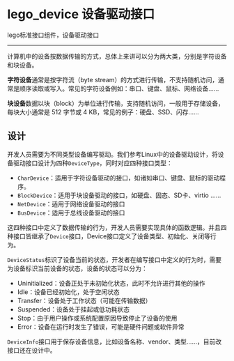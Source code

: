 # lego_device 设备驱动接口

lego标准接口组件，设备驱动接口

---

计算机中的设备按数据传输的方式，总体上来讲可以分为两大类，分别是字符设备和块设备。

**字符设备**通常是按字符流（byte stream）的方式进行传输，不支持随机访问，通常是顺序读取或写入。常见的字符设备例如：串口、键盘、鼠标、网络设备……

**块设备**数据以块（block）为单位进行传输，支持随机访问，一般用于存储设备，每块大小通常是 512 字节或 4 KB，常见的例子：硬盘、SSD、闪存……

## 设计

开发人员需要为不同类型设备编写驱动。我们参考Linux中的设备驱动设计，将设备驱动接口设计为四种`DeviceType`，同时对应四种接口类型：

- `CharDevice`：适用于字符设备驱动的接口，如诸如串口、键盘、鼠标的驱动程序。
- `BlockDevice`：适用于块设备驱动的接口，如硬盘、固态、SD卡、virtio ……
- `NetDevice`：适用于网络设备驱动的接口
- `BusDevice`：适用于总线设备驱动的接口

这四种接口中定义了数据传输的行为，开发人员需要实现具体的函数逻辑。并且四种接口皆继承了`Device`接口，Device接口定义了设备类型、初始化、关闭等行为。

`DeviceStatus`标识了设备当前的状态，开发者在编写接口中定义的行为时，需要为设备标识当前设备的状态，设备的状态可以分为：

- Uninitialized：设备正处于未初始化状态，此时不允许进行其他的操作
- Idle：设备已经初始化，处于空闲状态
- Transfer：设备处于工作状态（可能在传输数据）
- Suspended：设备处于挂起或低功耗状态
- Stop：由于用户操作或系统配置原因导致停止了设备的使用
- Error：设备在运行时发生了错误，可能是硬件问题或软件异常

`DeviceInfo`接口用于保存设备信息，比如设备名称、vendor、类型……，目前改接口还在设计中。
